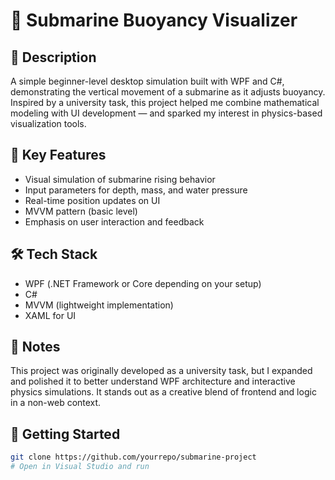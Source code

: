 # 🌊 Submarine Buoyancy Visualizer

## 📝 Description
A simple beginner-level desktop simulation built with WPF and C#, demonstrating the vertical movement of a submarine as it adjusts buoyancy. Inspired by a university task, this project helped me combine mathematical modeling with UI development — and sparked my interest in physics-based visualization tools.

## 🧠 Key Features
- Visual simulation of submarine rising behavior  
- Input parameters for depth, mass, and water pressure  
- Real-time position updates on UI  
- MVVM pattern (basic level)  
- Emphasis on user interaction and feedback  

## 🛠️ Tech Stack
- WPF (.NET Framework or Core depending on your setup)  
- C#  
- MVVM (lightweight implementation)  
- XAML for UI  

## 🤔 Notes
This project was originally developed as a university task, but I expanded and polished it to better understand WPF architecture and interactive physics simulations. It stands out as a creative blend of frontend and logic in a non-web context.

## 🚀 Getting Started
```bash
git clone https://github.com/yourrepo/submarine-project
# Open in Visual Studio and run
